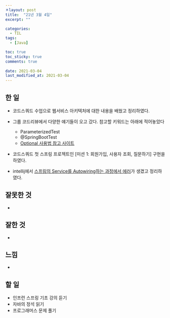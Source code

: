 ```yaml
---
ㅈlayout: post
title:  "21년 3월 4일"
excerpt: ""

categories:
  - TIL
tags:
  - [Java]

toc: true
toc_sticky: true
comments: true
 
date: 2021-03-04
last_modified_at: 2021-03-04
---
```


## 한 일

- 코드스쿼드 수업으로 웹서비스 아키텍처에 대한 내용을 배웠고 정리하였다.

- 그룹 코드리뷰에서 다양한 얘기들이 오고 갔다. 참고할 키워드는 아래에 적어놓았다

  - ParameterizedTest
  - @SpringBootTest
  - [Optional 사용법 참고 사이트](http://homoefficio.github.io/2019/10/03/Java-Optional-바르게-쓰기/)

- 코드스쿼드 첫 스프링 프로젝트인 [미션 1: 회원가입, 사용자 조회, 질문하기] 구현을 하였다.

- intellij에서 [스프링의 Service를 Autowiring하는 과정에서 에러](https://isaac56.github.io/spring/2021/03/04/spring-service-autowiring-error.html)가 생겼고 정리하였다.

  

## 잘못한 것

- 

## 잘한 것

- 

## 느낌

- 

## 할 일

- 인프런 스프링 기초 강의 듣기
- 자바의 정석 읽기
- 프로그래머스 문제 풀기

